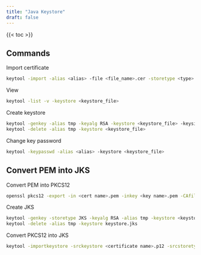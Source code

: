 ```yaml
---
title: "Java Keystore"
draft: false
---
```


{{< toc >}}

## Commands

Import certificate

```bash
keytool -import -alias <alias> -file <file_name>.cer -storetype <type> -keystore <keystore_file>
```

View

```bash
keytool -list -v -keystore <keystore_file>
```

Create keystore

```bash
keytool -genkey -alias tmp -keyalg RSA -keystore <keystore_file> -keysize 2048 -storetype <type>
keytool -delete -alias tmp -keystore <keystore_file>
```

Change key password

```bash
keytool -keypasswd -alias <alias> -keystore <keystore_file>
```

## Convert PEM into JKS

Convert PEM into PKCS12

```bash
openssl pkcs12 -export -in <cert name>.pem -inkey <key name>.pem -CAfile <CA name>.pem -out <certificate name>.p12 -name "<alias name>"
```

Create JKS

```bash
keytool -genkey -storetype JKS -keyalg RSA -alias tmp -keystore <keystore>.jks
keytool -delete -alias tmp -keystore keystore.jks
```

Convert PKCS12 into JKS

```bash
keytool -importkeystore -srckeystore <certificate name>.p12 -srcstoretype pkcs12 -storetype JKS -destkeystore <keystore name>.jks
```
